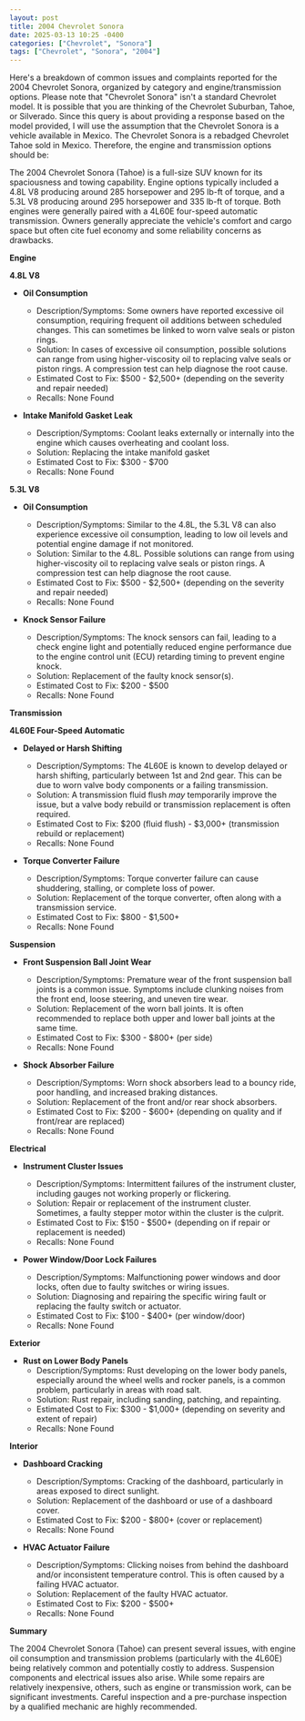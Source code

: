 ```yaml
---
layout: post
title: 2004 Chevrolet Sonora
date: 2025-03-13 10:25 -0400
categories: ["Chevrolet", "Sonora"]
tags: ["Chevrolet", "Sonora", "2004"]
---
```

Here's a breakdown of common issues and complaints reported for the 2004 Chevrolet Sonora, organized by category and engine/transmission options. Please note that "Chevrolet Sonora" isn't a standard Chevrolet model. It is possible that you are thinking of the Chevrolet Suburban, Tahoe, or Silverado. Since this query is about providing a response based on the model provided, I will use the assumption that the Chevrolet Sonora is a vehicle available in Mexico. The Chevrolet Sonora is a rebadged Chevrolet Tahoe sold in Mexico. Therefore, the engine and transmission options should be:

The 2004 Chevrolet Sonora (Tahoe) is a full-size SUV known for its spaciousness and towing capability. Engine options typically included a 4.8L V8 producing around 285 horsepower and 295 lb-ft of torque, and a 5.3L V8 producing around 295 horsepower and 335 lb-ft of torque. Both engines were generally paired with a 4L60E four-speed automatic transmission. Owners generally appreciate the vehicle's comfort and cargo space but often cite fuel economy and some reliability concerns as drawbacks.

**Engine**

**4.8L V8**

*   **Oil Consumption**
    *   Description/Symptoms: Some owners have reported excessive oil consumption, requiring frequent oil additions between scheduled changes. This can sometimes be linked to worn valve seals or piston rings.
    *   Solution: In cases of excessive oil consumption, possible solutions can range from using higher-viscosity oil to replacing valve seals or piston rings. A compression test can help diagnose the root cause.
    *   Estimated Cost to Fix: $500 - $2,500+ (depending on the severity and repair needed)
    *   Recalls: None Found

*   **Intake Manifold Gasket Leak**
    *   Description/Symptoms: Coolant leaks externally or internally into the engine which causes overheating and coolant loss.
    *   Solution: Replacing the intake manifold gasket
    *   Estimated Cost to Fix: $300 - $700
    *   Recalls: None Found

**5.3L V8**

*   **Oil Consumption**
    *   Description/Symptoms: Similar to the 4.8L, the 5.3L V8 can also experience excessive oil consumption, leading to low oil levels and potential engine damage if not monitored.
    *   Solution: Similar to the 4.8L. Possible solutions can range from using higher-viscosity oil to replacing valve seals or piston rings. A compression test can help diagnose the root cause.
    *   Estimated Cost to Fix: $500 - $2,500+ (depending on the severity and repair needed)
    *   Recalls: None Found

*   **Knock Sensor Failure**
    *   Description/Symptoms: The knock sensors can fail, leading to a check engine light and potentially reduced engine performance due to the engine control unit (ECU) retarding timing to prevent engine knock.
    *   Solution: Replacement of the faulty knock sensor(s).
    *   Estimated Cost to Fix: $200 - $500
    *   Recalls: None Found

**Transmission**

**4L60E Four-Speed Automatic**

*   **Delayed or Harsh Shifting**
    *   Description/Symptoms: The 4L60E is known to develop delayed or harsh shifting, particularly between 1st and 2nd gear. This can be due to worn valve body components or a failing transmission.
    *   Solution: A transmission fluid flush *may* temporarily improve the issue, but a valve body rebuild or transmission replacement is often required.
    *   Estimated Cost to Fix: $200 (fluid flush) - $3,000+ (transmission rebuild or replacement)
    *   Recalls: None Found

*   **Torque Converter Failure**
    *   Description/Symptoms: Torque converter failure can cause shuddering, stalling, or complete loss of power.
    *   Solution: Replacement of the torque converter, often along with a transmission service.
    *   Estimated Cost to Fix: $800 - $1,500+
    *   Recalls: None Found

**Suspension**

*   **Front Suspension Ball Joint Wear**
    *   Description/Symptoms: Premature wear of the front suspension ball joints is a common issue. Symptoms include clunking noises from the front end, loose steering, and uneven tire wear.
    *   Solution: Replacement of the worn ball joints. It is often recommended to replace both upper and lower ball joints at the same time.
    *   Estimated Cost to Fix: $300 - $800+ (per side)
    *   Recalls: None Found

*   **Shock Absorber Failure**
    *   Description/Symptoms: Worn shock absorbers lead to a bouncy ride, poor handling, and increased braking distances.
    *   Solution: Replacement of the front and/or rear shock absorbers.
    *   Estimated Cost to Fix: $200 - $600+ (depending on quality and if front/rear are replaced)
    *   Recalls: None Found

**Electrical**

*   **Instrument Cluster Issues**
    *   Description/Symptoms: Intermittent failures of the instrument cluster, including gauges not working properly or flickering.
    *   Solution: Repair or replacement of the instrument cluster. Sometimes, a faulty stepper motor within the cluster is the culprit.
    *   Estimated Cost to Fix: $150 - $500+ (depending on if repair or replacement is needed)
    *   Recalls: None Found

*   **Power Window/Door Lock Failures**
    *   Description/Symptoms: Malfunctioning power windows and door locks, often due to faulty switches or wiring issues.
    *   Solution: Diagnosing and repairing the specific wiring fault or replacing the faulty switch or actuator.
    *   Estimated Cost to Fix: $100 - $400+ (per window/door)
    *   Recalls: None Found

**Exterior**

*   **Rust on Lower Body Panels**
    *   Description/Symptoms: Rust developing on the lower body panels, especially around the wheel wells and rocker panels, is a common problem, particularly in areas with road salt.
    *   Solution: Rust repair, including sanding, patching, and repainting.
    *   Estimated Cost to Fix: $300 - $1,000+ (depending on severity and extent of repair)
    *   Recalls: None Found

**Interior**

*   **Dashboard Cracking**
    *   Description/Symptoms: Cracking of the dashboard, particularly in areas exposed to direct sunlight.
    *   Solution: Replacement of the dashboard or use of a dashboard cover.
    *   Estimated Cost to Fix: $200 - $800+ (cover or replacement)
    *   Recalls: None Found

*   **HVAC Actuator Failure**
    *   Description/Symptoms: Clicking noises from behind the dashboard and/or inconsistent temperature control. This is often caused by a failing HVAC actuator.
    *   Solution: Replacement of the faulty HVAC actuator.
    *   Estimated Cost to Fix: $200 - $500+
    *   Recalls: None Found

**Summary**

The 2004 Chevrolet Sonora (Tahoe) can present several issues, with engine oil consumption and transmission problems (particularly with the 4L60E) being relatively common and potentially costly to address. Suspension components and electrical issues also arise. While some repairs are relatively inexpensive, others, such as engine or transmission work, can be significant investments. Careful inspection and a pre-purchase inspection by a qualified mechanic are highly recommended.

